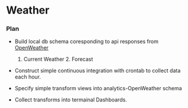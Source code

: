 # Weather

### Plan
* Build local db schema coresponding to api responses from [OpenWeather](https://openweathermap.org/)
	1. Current Weather 
        2. Forecast

* Construct simple continuous integration with crontab to collect data each hour.
* Specify simple transform views into analytics-OpenWeather schema
* Collect transforms into termainal Dashboards.
